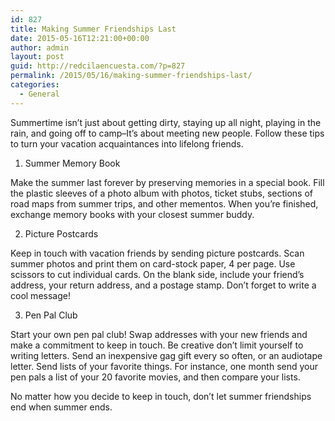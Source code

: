 ```yaml
---
id: 827
title: Making Summer Friendships Last
date: 2015-05-16T12:21:00+00:00
author: admin
layout: post
guid: http://redcilaencuesta.com/?p=827
permalink: /2015/05/16/making-summer-friendships-last/
categories:
  - General
---
```

Summertime isn&#8217;t just about getting dirty, staying up all night, playing in the rain, and going off to camp&#8211;It&#8217;s about meeting new people. Follow these tips to turn your vacation acquaintances into lifelong friends.

1. Summer Memory Book

Make the summer last forever by preserving memories in a special book. Fill the plastic sleeves of a photo album with photos, ticket stubs, sections of road maps from summer trips, and other mementos. When you&#8217;re finished, exchange memory books with your closest summer buddy.

2. Picture Postcards

Keep in touch with vacation friends by sending picture postcards. Scan summer photos and print them on card-stock paper, 4 per page. Use scissors to cut individual cards. On the blank side, include your friend&#8217;s address, your return address, and a postage stamp. Don&#8217;t forget to write a cool message!

3. Pen Pal Club

Start your own pen pal club! Swap addresses with your new friends and make a commitment to keep in touch. Be creative don&#8217;t limit yourself to writing letters. Send an inexpensive gag gift every so often, or an audiotape letter. Send lists of your favorite things. For instance, one month send your pen pals a list of your 20 favorite movies, and then compare your lists. 

No matter how you decide to keep in touch, don&#8217;t let summer friendships end when summer ends.